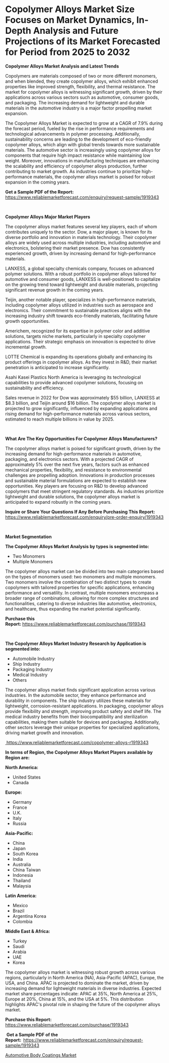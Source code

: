<p><h1>Copolymer Alloys Market Size Focuses on Market Dynamics, In-Depth Analysis and Future Projections of its Market Forecasted for Period from 2025 to 2032</h1></p><p><strong>Copolymer Alloys Market Analysis and Latest Trends</strong></p>
<p><p>Copolymers are materials composed of two or more different monomers, and when blended, they create copolymer alloys, which exhibit enhanced properties like improved strength, flexibility, and thermal resistance. The market for copolymer alloys is witnessing significant growth, driven by their applications across various sectors such as automotive, consumer goods, and packaging. The increasing demand for lightweight and durable materials in the automotive industry is a major factor propelling market expansion.</p><p>The Copolymer Alloys Market is expected to grow at a CAGR of 7.9% during the forecast period, fueled by the rise in performance requirements and technological advancements in polymer processing. Additionally, sustainability concerns are leading to the development of eco-friendly copolymer alloys, which align with global trends towards more sustainable materials. The automotive sector is increasingly using copolymer alloys for components that require high impact resistance while maintaining low weight. Moreover, innovations in manufacturing techniques are enhancing the scalability and efficiency of copolymer alloys production, further contributing to market growth. As industries continue to prioritize high-performance materials, the copolymer alloys market is poised for robust expansion in the coming years.</p></p>
<p><strong>Get a Sample PDF of the Report:&nbsp;</strong> <a href="https://www.reliablemarketforecast.com/enquiry/request-sample/1919343?utm_campaign=1833&utm_medium=2&utm_source=Github&utm_content=ia&utm_term=04022025&utm_id=copolymer-alloys">https://www.reliablemarketforecast.com/enquiry/request-sample/1919343</a></p>
<p>&nbsp;</p>
<p><strong>Copolymer Alloys Major Market Players</strong></p>
<p><p>The copolymer alloys market features several key players, each of whom contributes uniquely to the sector. Dow, a major player, is known for its diverse portfolio and innovation in materials technology. Their copolymer alloys are widely used across multiple industries, including automotive and electronics, bolstering their market presence. Dow has consistently experienced growth, driven by increasing demand for high-performance materials.</p><p>LANXESS, a global specialty chemicals company, focuses on advanced polymer solutions. With a robust portfolio in copolymer alloys tailored for automotive and consumer goods, LANXESS is well-positioned to capitalize on the growing trend toward lightweight and durable materials, projecting significant revenue growth in the coming years.</p><p>Teijin, another notable player, specializes in high-performance materials, including copolymer alloys utilized in industries such as aerospace and electronics. Their commitment to sustainable practices aligns with the increasing industry shift towards eco-friendly materials, facilitating future growth opportunities.</p><p>Americhem, recognized for its expertise in polymer color and additive solutions, targets niche markets, particularly in specialty copolymer applications. Their strategic emphasis on innovation is expected to drive incremental growth.</p><p>LOTTE Chemical is expanding its operations globally and enhancing its product offerings in copolymer alloys. As they invest in R&D, their market penetration is anticipated to increase significantly.</p><p>Asahi Kasei Plastics North America is leveraging its technological capabilities to provide advanced copolymer solutions, focusing on sustainability and efficiency. </p><p>Sales revenue in 2022 for Dow was approximately $55 billion, LANXESS at $8.3 billion, and Teijin around $16 billion. The copolymer alloys market is projected to grow significantly, influenced by expanding applications and rising demand for high-performance materials across various sectors, estimated to reach multiple billions in value by 2025.</p></p>
<p>&nbsp;</p>
<p><strong>What Are The Key Opportunities For Copolymer Alloys Manufacturers?</strong></p>
<p><p>The copolymer alloys market is poised for significant growth, driven by the increasing demand for high-performance materials in automotive, packaging, and electronics sectors. With a projected CAGR of approximately 5% over the next five years, factors such as enhanced mechanical properties, flexibility, and resistance to environmental challenges are propelling adoption. Innovations in production processes and sustainable material formulations are expected to establish new opportunities. Key players are focusing on R&D to develop advanced copolymers that meet stringent regulatory standards. As industries prioritize lightweight and durable solutions, the copolymer alloys market is anticipated to expand robustly in the coming years.</p></p>
<p><strong>Inquire or Share Your Questions If Any Before Purchasing This Report:</strong> <a href="https://www.reliablemarketforecast.com/enquiry/pre-order-enquiry/1919343?utm_campaign=1833&utm_medium=2&utm_source=Github&utm_content=ia&utm_term=04022025&utm_id=copolymer-alloys">https://www.reliablemarketforecast.com/enquiry/pre-order-enquiry/1919343</a></p>
<p>&nbsp;</p>
<p><strong>Market Segmentation</strong></p>
<p><strong>The Copolymer Alloys Market Analysis by types is segmented into:</strong></p>
<p><ul><li>Two Monomers</li><li>Multiple Monomers</li></ul></p>
<p><p>The copolymer alloys market can be divided into two main categories based on the types of monomers used: two monomers and multiple monomers. Two monomers involve the combination of two distinct types to create copolymers with tailored properties for specific applications, enhancing performance and versatility. In contrast, multiple monomers encompass a broader range of combinations, allowing for more complex structures and functionalities, catering to diverse industries like automotive, electronics, and healthcare, thus expanding the market potential significantly.</p></p>
<p><strong>Purchase this Report:&nbsp;</strong><a href="https://www.reliablemarketforecast.com/purchase/1919343?utm_campaign=1833&utm_medium=2&utm_source=Github&utm_content=ia&utm_term=04022025&utm_id=copolymer-alloys">https://www.reliablemarketforecast.com/purchase/1919343</a></p>
<p>&nbsp;</p>
<p><strong>The Copolymer Alloys Market Industry Research by Application is segmented into:</strong></p>
<p><ul><li>Automobile Industry</li><li>Ship Industry</li><li>Packaging Industry</li><li>Medical Industry</li><li>Others</li></ul></p>
<p><p>The copolymer alloys market finds significant application across various industries. In the automobile sector, they enhance performance and durability in components. The ship industry utilizes these materials for lightweight, corrosion-resistant applications. In packaging, copolymer alloys provide flexibility and strength, improving product safety and shelf life. The medical industry benefits from their biocompatibility and sterilization capabilities, making them suitable for devices and packaging. Additionally, other sectors leverage their unique properties for specialized applications, driving market growth and innovation.</p></p>
<p><a href="https://www.reliablemarketforecast.com/copolymer-alloys-r1919343?utm_campaign=1833&utm_medium=2&utm_source=Github&utm_content=ia&utm_term=04022025&utm_id=copolymer-alloys">&nbsp;https://www.reliablemarketforecast.com/copolymer-alloys-r1919343</a></p>
<p><strong>In terms of Region, the Copolymer Alloys Market Players available by Region are:</strong></p>
<p>
    <p> <strong> North America: </strong>
        <ul>
            <li>United States</li>
            <li>Canada</li>
        </ul>
        </p> 
    <p> <strong> Europe: </strong>
        <ul>
            <li>Germany</li>
            <li>France</li>
            <li>U.K.</li>
            <li>Italy</li>
            <li>Russia</li>
        </ul>
        </p> 
    <p> <strong> Asia-Pacific: </strong>
        <ul>
            <li>China</li>
            <li>Japan</li>
            <li>South Korea</li>
            <li>India</li>
            <li>Australia</li>
            <li>China Taiwan</li>
            <li>Indonesia</li>
            <li>Thailand</li>
            <li>Malaysia</li>
        </ul>
        </p> 
    <p> <strong> Latin America: </strong>
        <ul>
            <li>Mexico</li>
            <li>Brazil</li>
            <li>Argentina Korea</li>
            <li>Colombia</li>
        </ul>
        </p> 
    <p> <strong> Middle East & Africa: </strong>
        <ul>
            <li>Turkey</li>
            <li>Saudi</li>
            <li>Arabia</li>
            <li>UAE</li>
            <li>Korea</li>
        </ul>
    </p>
    </p>
<p><p>The copolymer alloys market is witnessing robust growth across various regions, particularly in North America (NA), Asia-Pacific (APAC), Europe, the USA, and China. APAC is projected to dominate the market, driven by increasing demand for lightweight materials in diverse industries. Expected market share percentages indicate: APAC at 35%, North America at 25%, Europe at 20%, China at 15%, and the USA at 5%. This distribution highlights APAC's pivotal role in shaping the future of the copolymer alloys market.</p></p>
<p><strong>Purchase this Report: </strong><a href="https://www.reliablemarketforecast.com/purchase/1919343?utm_campaign=1833&utm_medium=2&utm_source=Github&utm_content=ia&utm_term=04022025&utm_id=copolymer-alloys">https://www.reliablemarketforecast.com/purchase/1919343</a></p>
<p>&nbsp;<strong>Get a Sample PDF of the Report:&nbsp;&nbsp;</strong><a href="https://www.reliablemarketforecast.com/enquiry/request-sample/1919343?utm_campaign=1833&utm_medium=2&utm_source=Github&utm_content=ia&utm_term=04022025&utm_id=copolymer-alloys">https://www.reliablemarketforecast.com/enquiry/request-sample/1919343</a></p>
<p><strong></strong></p>
<p><p><a href="https://github.com/FassouRP/Market-Research-Report-List-7/blob/main/automotive-body-coatings-market.md?utm_campaign=1833&utm_medium=2&utm_source=Github&utm_content=ia&utm_term=04022025&utm_id=copolymer-alloys">Automotive Body Coatings Market</a></p></p>